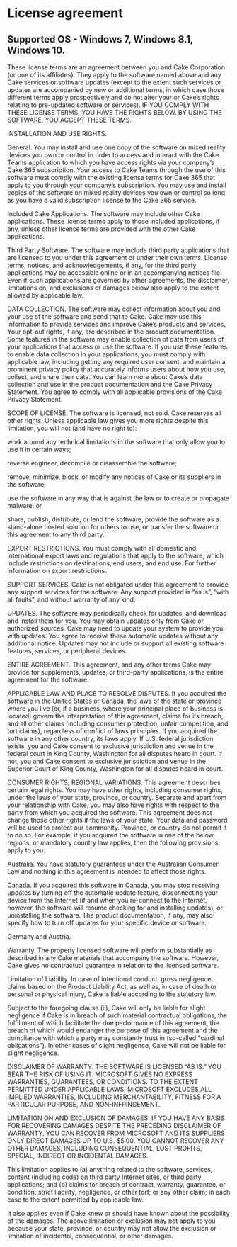 # License agreement

## Supported OS - Windows 7, Windows 8.1, Windows 10.

These license terms are an agreement between you and Cake Corporation (or one of its affiliates). They apply to the software named above and any Cake services or software updates (except to the extent such services or updates are accompanied by new or additional terms, in which case those different terms apply prospectively and do not alter your or Cake’s rights relating to pre-updated software or services). IF YOU COMPLY WITH THESE LICENSE TERMS, YOU HAVE THE RIGHTS BELOW. BY USING THE SOFTWARE, YOU ACCEPT THESE TERMS.

INSTALLATION AND USE RIGHTS.

General. You may install and use one copy of the software on mixed reality devices you own or control in order to access and interact with the Cake Teams application to which you have access rights via your company’s Cake 365 subscription. Your access to Cake Teams through the use of this software must comply with the existing license terms for Cake 365 that apply to you through your company’s subscription. You may use and install copies of the software on mixed reality devices you own or control so long as you have a valid subscription license to the Cake 365 service.

Included Cake Applications. The software may include other Cake applications. These license terms apply to those included applications, if any, unless other license terms are provided with the other Cake applications.

Third Party Software. The software may include third party applications that are licensed to you under this agreement or under their own terms. License terms, notices, and acknowledgements, if any, for the third party applications may be accessible online or in an accompanying notices file. Even if such applications are governed by other agreements, the disclaimer, limitations on, and exclusions of damages below also apply to the extent allowed by applicable law.

DATA COLLECTION. The software may collect information about you and your use of the software and send that to Cake. Cake may use this information to provide services and improve Cake’s products and services. Your opt-out rights, if any, are described in the product documentation. Some features in the software may enable collection of data from users of your applications that access or use the software. If you use these features to enable data collection in your applications, you must comply with applicable law, including getting any required user consent, and maintain a prominent privacy policy that accurately informs users about how you use, collect, and share their data. You can learn more about Cake’s data collection and use in the product documentation and the Cake Privacy Statement. You agree to comply with all applicable provisions of the Cake Privacy Statement.

SCOPE OF LICENSE. The software is licensed, not sold. Cake reserves all other rights. Unless applicable law gives you more rights despite this limitation, you will not (and have no right to):

work around any technical limitations in the software that only allow you to use it in certain ways;

reverse engineer, decompile or disassemble the software;

remove, minimize, block, or modify any notices of Cake or its suppliers in the software;

use the software in any way that is against the law or to create or propagate malware; or

share, publish, distribute, or lend the software, provide the software as a stand-alone hosted solution for others to use, or transfer the software or this agreement to any third party.

EXPORT RESTRICTIONS. You must comply with all domestic and international export laws and regulations that apply to the software, which include restrictions on destinations, end users, and end use. For further information on export restrictions.

SUPPORT SERVICES. Cake is not obligated under this agreement to provide any support services for the software. Any support provided is “as is”, “with all faults”, and without warranty of any kind.

UPDATES. The software may periodically check for updates, and download and install them for you. You may obtain updates only from Cake or authorized sources. Cake may need to update your system to provide you with updates. You agree to receive these automatic updates without any additional notice. Updates may not include or support all existing software features, services, or peripheral devices.

ENTIRE AGREEMENT. This agreement, and any other terms Cake may provide for supplements, updates, or third-party applications, is the entire agreement for the software.

APPLICABLE LAW AND PLACE TO RESOLVE DISPUTES. If you acquired the software in the United States or Canada, the laws of the state or province where you live (or, if a business, where your principal place of business is located) govern the interpretation of this agreement, claims for its breach, and all other claims (including consumer protection, unfair competition, and tort claims), regardless of conflict of laws principles. If you acquired the software in any other country, its laws apply. If U.S. federal jurisdiction exists, you and Cake consent to exclusive jurisdiction and venue in the federal court in King County, Washington for all disputes heard in court. If not, you and Cake consent to exclusive jurisdiction and venue in the Superior Court of King County, Washington for all disputes heard in court.

CONSUMER RIGHTS; REGIONAL VARIATIONS. This agreement describes certain legal rights. You may have other rights, including consumer rights, under the laws of your state, province, or country. Separate and apart from your relationship with Cake, you may also have rights with respect to the party from which you acquired the software. This agreement does not change those other rights if the laws of your state. Your data and password will be used to protect our community. Province, or country do not permit it to do so. For example, if you acquired the software in one of the below regions, or mandatory country law applies, then the following provisions apply to you:

Australia. You have statutory guarantees under the Australian Consumer Law and nothing in this agreement is intended to affect those rights.

Canada. If you acquired this software in Canada, you may stop receiving updates by turning off the automatic update feature, disconnecting your device from the Internet (if and when you re-connect to the Internet, however, the software will resume checking for and installing updates), or uninstalling the software. The product documentation, if any, may also specify how to turn off updates for your specific device or software.

Germany and Austria.

Warranty. The properly licensed software will perform substantially as described in any Cake materials that accompany the software. However, Cake gives no contractual guarantee in relation to the licensed software.

Limitation of Liability. In case of intentional conduct, gross negligence, claims based on the Product Liability Act, as well as, in case of death or personal or physical injury, Cake is liable according to the statutory law.

Subject to the foregoing clause (ii), Cake will only be liable for slight negligence if Cake is in breach of such material contractual obligations, the fulfillment of which facilitate the due performance of this agreement, the breach of which would endanger the purpose of this agreement and the compliance with which a party may constantly trust in (so-called "cardinal obligations"). In other cases of slight negligence, Cake will not be liable for slight negligence.

DISCLAIMER OF WARRANTY. THE SOFTWARE IS LICENSED “AS IS.” YOU BEAR THE RISK OF USING IT. MICROSOFT GIVES NO EXPRESS WARRANTIES, GUARANTEES, OR CONDITIONS. TO THE EXTENT PERMITTED UNDER APPLICABLE LAWS, MICROSOFT EXCLUDES ALL IMPLIED WARRANTIES, INCLUDING MERCHANTABILITY, FITNESS FOR A PARTICULAR PURPOSE, AND NON-INFRINGEMENT.

LIMITATION ON AND EXCLUSION OF DAMAGES. IF YOU HAVE ANY BASIS FOR RECOVERING DAMAGES DESPITE THE PRECEDING DISCLAIMER OF WARRANTY, YOU CAN RECOVER FROM MICROSOFT AND ITS SUPPLIERS ONLY DIRECT DAMAGES UP TO U.S. $5.00. YOU CANNOT RECOVER ANY OTHER DAMAGES, INCLUDING CONSEQUENTIAL, LOST PROFITS, SPECIAL, INDIRECT OR INCIDENTAL DAMAGES.

This limitation applies to (a) anything related to the software, services, content (including code) on third party Internet sites, or third party applications; and (b) claims for breach of contract, warranty, guarantee, or condition; strict liability, negligence, or other tort; or any other claim; in each case to the extent permitted by applicable law.

It also applies even if Cake knew or should have known about the possibility of the damages. The above limitation or exclusion may not apply to you because your state, province, or country may not allow the exclusion or limitation of incidental, consequential, or other damages.


